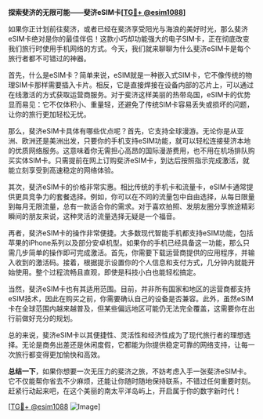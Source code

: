**探索斐济的无限可能——斐济eSIM卡[[TG💪+ @esim1088](https://t.me/s/esim1088)]**

如果你正计划前往斐济，或者已经在斐济享受阳光与海浪的美好时光，那么斐济eSIM卡绝对是你的最佳伴侣！这款小巧却功能强大的电子SIM卡，正在彻底改变我们旅行时使用手机网络的方式。今天，我们就来聊聊为什么斐济eSIM卡是每个旅行者都不可错过的神器。

首先，什么是eSIM卡？简单来说，eSIM就是一种嵌入式SIM卡，它不像传统的物理SIM卡那样需要插入卡片。相反，它是直接焊接在设备内部的芯片上，可以通过在线激活的方式获取运营商服务。对于斐济这样美丽的热带岛国，eSIM卡的优势显而易见：它不仅体积小、重量轻，还避免了传统SIM卡容易丢失或损坏的问题，让你的旅行更加轻松无忧。

那么，斐济eSIM卡具体有哪些优点呢？首先，它支持全球漫游。无论你是从亚洲、欧洲还是美洲出发，只要你的手机支持eSIM功能，就可以轻松连接斐济本地的优质网络服务。这意味着你无需担心高昂的国际漫游费用，也不用在机场排队购买实体SIM卡。只需提前在网上订购斐济eSIM卡，到达后按照指示完成激活，就能立刻享受到高速稳定的网络体验。

其次，斐济eSIM卡的价格非常实惠。相比传统的手机卡和流量卡，eSIM卡通常提供更具竞争力的套餐选择。例如，你可以在不同的流量包中自由选择，从每日限量到每月无限流量，总有一款适合你的需求。对于喜欢拍照、发朋友圈分享旅途精彩瞬间的朋友来说，这种灵活的流量选择无疑是一个福音。

再者，斐济eSIM卡的操作非常便捷。大多数现代智能手机都支持eSIM功能，包括苹果的iPhone系列以及部分安卓机型。如果你的手机已经具备这一功能，那么只需几步简单的操作即可完成激活。首先，你需要下载运营商提供的应用程序，并输入收到的激活码。接着，根据提示设置你的个人信息和支付方式，几分钟内就能开始使用。整个过程流畅且直观，即使是科技小白也能轻松搞定。

当然，斐济eSIM卡也有其适用范围。目前，并非所有国家和地区的运营商都支持eSIM技术，因此在购买之前，你需要确认自己的设备是否兼容。此外，虽然eSIM卡在全球范围内越来越普及，但某些偏远地区可能仍无法完全覆盖，这需要你在出行前做好充分的规划。

总的来说，斐济eSIM卡以其便捷性、灵活性和经济性成为了现代旅行者的理想选择。无论是商务出差还是休闲度假，它都能为你提供稳定可靠的网络支持，让每一次旅行都变得更加愉快和高效。

**总结一下**，如果你想要一次无压力的斐济之旅，不妨考虑入手一张斐济eSIM卡。它不仅能帮你省去不少麻烦，还能让你随时随地保持联系，不错过任何重要时刻。赶紧行动起来吧，在这个美丽的南太平洋岛屿上，开启属于你的数字新时代！

[[TG💪+ @esim1088](https://t.me/s/esim1088) ![Image](https://i.postimg.cc/4NQfJmqS/Snipaste-2025-05-13-00-14-12.png)]